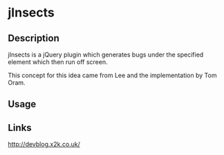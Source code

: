 jInsects
========

Description
-----------

jInsects is a jQuery plugin which generates bugs under the specified element
which then run off screen.

This concept for this idea came from Lee and the implementation by Tom Oram.


Usage
-----


Links
-----

http://devblog.x2k.co.uk/
